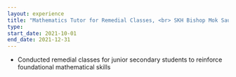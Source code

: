```yaml
---
layout: experience
title: "Mathematics Tutor for Remedial Classes, <br> SKH Bishop Mok Sau Tseng Secondary School"
type: 
start_date: 2021-10-01
end_date: 2021-12-31
---
```

- Conducted remedial classes for junior secondary students to reinforce foundational mathematical skills
